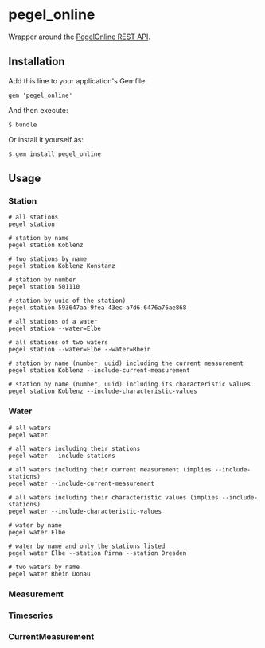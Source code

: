 # pegel_online

Wrapper around the [PegelOnline REST API](http://www.pegelonline.wsv.de/webservice/dokuRestapi).

## Installation

Add this line to your application's Gemfile:

    gem 'pegel_online'

And then execute:

    $ bundle

Or install it yourself as:

    $ gem install pegel_online

## Usage

### Station

    # all stations
    pegel station

    # station by name
    pegel station Koblenz

    # two stations by name
    pegel station Koblenz Konstanz

    # station by number
    pegel station 501110

    # station by uuid of the station)
    pegel station 593647aa-9fea-43ec-a7d6-6476a76ae868

    # all stations of a water
    pegel station --water=Elbe

    # all stations of two waters
    pegel station --water=Elbe --water=Rhein

    # station by name (number, uuid) including the current measurement
    pegel station Koblenz --include-current-measurement

    # station by name (number, uuid) including its characteristic values
    pegel station Koblenz --include-characteristic-values

### Water

    # all waters
    pegel water

    # all waters including their stations
    pegel water --include-stations

    # all waters including their current measurement (implies --include-stations)
    pegel water --include-current-measurement

    # all waters including their characteristic values (implies --include-stations)
    pegel water --include-characteristic-values

    # water by name
    pegel water Elbe

    # water by name and only the stations listed
    pegel water Elbe --station Pirna --station Dresden

    # two waters by name
    pegel water Rhein Donau

### Measurement
### Timeseries
### CurrentMeasurement
